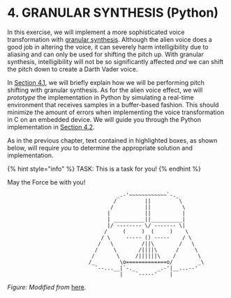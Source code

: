 # 4. GRANULAR SYNTHESIS \(Python\)

In this exercise, we will implement a more sophisticated voice transformation with 
[granular synthesis](https://en.wikipedia.org/wiki/Granular_synthesis). Although the alien 
voice does a good job in altering the voice, it can severely harm intelligibility due to 
aliasing and can only be used for shifting the pitch up. With granular synthesis, 
intelligibility will not be so significantly affected _and_ we can shift the pitch down to 
create a Darth Vader voice.

In [Section 4.1](effect_description.md), we will briefly explain how we will be performing 
pitch shifting with granular synthesis. As for the alien voice effect, we will _prototype_ 
the implementation in Python by simulating a real-time environment that receives samples in 
a buffer-based fashion. This should minimize the amount of errors when implementing the voice 
transformation in C on an embedded device. We will guide you through the Python implementation 
in [Section 4.2](implementation.md).

As in the previous chapter, text contained in highlighted boxes, as shown below, will require 
_you_ to determine the appropriate solution and implementation.

{% hint style="info" %}
TASK: This is a task for you!
{% endhint %}

May the Force be with you!

```text
                                   _.-'~~~~~~~~~~~~`-._
                                  /         ||         \
                                 /          ||          \
                                |           ||          |
                                | __________||__________|
                                |/ -------- \/ ------- \|
                               /     (     )  (     )    \
                              / \     ----- () -----    / \
                             /   \         /||\        /   \
                            /     \       /||||\      /     \
                           /       \     /||||||\    /       \
                          /_        \o=============o/        _\
                            `--...__|`-._       _.-'|__...--'
                                    |    `-----'    |
```

_Figure: Modified from_ [here](http://www.ascii-art.de/ascii/s/starwars.txt).

